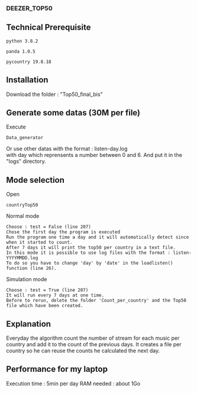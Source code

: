 
### DEEZER_TOP50

## Technical Prerequisite

```
python 3.8.2
```

```
panda 1.0.5
```

```
pycountry 19.8.18
```


## Installation

Download the folder : "Top50_final_bis"

## Generate some datas (30M per file)

Execute 
```
Data_generator
```
Or use other datas with the format : listen-day.log   
with day which reprensents a number between 0 and 6.
And put it in the "logs" directory.


 ## Mode selection 
 
 Open 
 ```
countryTop50
```
Normal mode
```
Choose : test = False (line 207)
Chose the first day the program is executed
Run the program one time a day and it will automatically detect since when it started to count.
After 7 days it will print the top50 per country in a text file.
In this mode it is possible to use log files with the format : listen-YYYYMMDD.log
To do so you have to change 'day' by 'date' in the loadlisten() function (line 26).
```

Simulation mode
```
Choose : test = True (line 207)
It will run every 7 days at one time. 
Before to rerun, delete the folder 'Count_per_country' and the Top50 file which have been created.
```


## Explanation

Everyday the algorithm count the number of stream for each music per country and add it to the count of the previous days.
It creates a file per country so he can reuse the counts he calculated the next day.

## Performance for my laptop
Execution time : 5min per day
RAM needed : about 1Go


